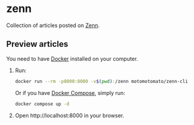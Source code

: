 # zenn
Collection of articles posted on [Zenn](https://zenn.dev/g_ohara).
## Preview articles
You need to have [Docker](https://www.docker.com/) installed on your computer.
1. Run:
   ```sh
   docker run --rm -p8000:8000 -v$(pwd):/zenn motomotomato/zenn-cli
   ```
   Or if you have [Docker Compose](https://docs.docker.com/compose/), simply run:
   ```sh
   docker compose up -d
   ```
1. Open http://localhost:8000 in your browser.
